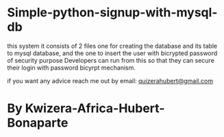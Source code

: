 # Simple-python-signup-with-mysql-db

this system it consists of 2 files one for creating the database and its table to mysql database,
and the one to insert the user with bicrypted password of security purpose
Developers can run from this so that they can secure their login with password bicyrpt mechanism.


if you want any advice reach me out by email: quizerahubert@gmail.com

# By Kwizera-Africa-Hubert-Bonaparte

